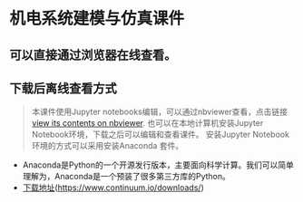 # 机电系统建模与仿真课件

## 可以直接通过浏览器在线查看。

## 下载后离线查看方式
> 本课件使用Jupyter notebooks编辑，可以通过nbviewer查看，点击链接 [view its contents on nbviewer](http://nbviewer.jupyter.org/github/wushuaibuaa/learnmodelicabyexample/blob/master/index.ipynb).
> 也可以在本地计算机安装Jupyter Notebook环境，下载之后可以编辑和查看课件。
> 安装Jupyter Notebook环境的方式可以采用安装Anaconda 套件。
- Anaconda是Python的一个开源发行版本，主要面向科学计算。我们可以简单理解为，Anaconda是一个预装了很多第三方库的Python。
- [下载地址](https://www.continuum.io/downloads/)(https://www.continuum.io/downloads/)